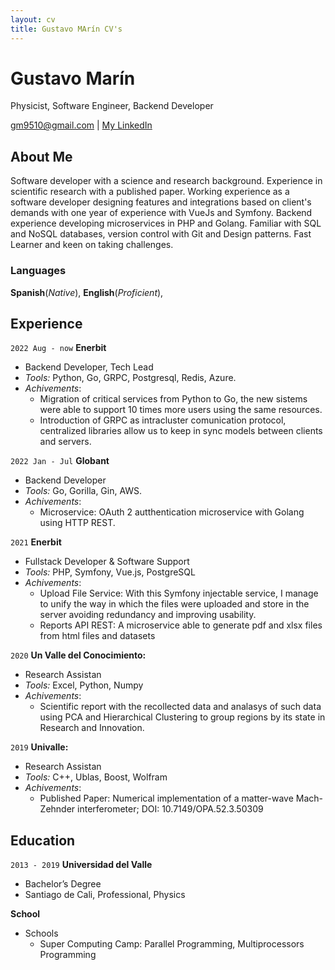 ```yaml
---
layout: cv
title: Gustavo MArín CV's
---
```

# Gustavo Marín
Physicist, Software Engineer, Backend Developer

<div id="webaddress">
<a href="gm9510@gmail.com">gm9510@gmail.com</a>
| <a href="https://www.linkedin.com/in/gustavo-mar%C3%ADn-a1332110/">My LinkedIn</a>
</div>


## About Me
Software developer with a science and research background. Experience in scientific research with a published paper. Working experience as a software developer designing features and integrations based on client's demands with one year of experience with VueJs and Symfony. Backend experience developing microservices in PHP and Golang. Familiar with SQL and NoSQL databases, version control with Git and Design patterns. Fast Learner and keen on taking challenges.

### Languages

__Spanish__(*Native*),  __English__(*Proficient*), 


## Experience
`2022 Aug - now`
__Enerbit__

* Backend Developer, Tech Lead
* _Tools:_ Python, Go, GRPC, Postgresql, Redis, Azure.
* _Achivements_:
  * Migration of critical services from Python to Go, the new sistems were able to support 10 times more users using the same resources.
  * Introduction of GRPC as intracluster comunication protocol, centralized libraries allow us to keep in sync models between clients and servers.

`2022 Jan - Jul`
__Globant__

* Backend Developer
* _Tools:_ Go, Gorilla, Gin, AWS.
* _Achivements_:
  * Microservice: OAuth 2 autthentication microservice with Golang using HTTP REST.

`2021`
__Enerbit__

* Fullstack Developer & Software Support
* _Tools:_ PHP, Symfony, Vue.js, PostgreSQL
* _Achivements_:
  * Upload File Service: With this Symfony injectable service, I manage to unify the way in which the files were uploaded and store in the server avoiding redundancy and improving usability.
  * Reports API REST: A microservice able to generate pdf and xlsx files from html files and datasets

`2020`
__Un Valle del Conocimiento:__

* Research Assistan
* _Tools:_ Excel, Python, Numpy
* _Achivements_:
  * Scientific report with the recollected data and analasys of such data using PCA and Hierarchical Clustering to group regions by its state in Research and Innovation.

`2019`
__Univalle:__

* Research Assistan
* _Tools:_ C++, Ublas, Boost, Wolfram
* _Achivements_:
  * Published Paper: Numerical implementation of a matter-wave Mach-Zehnder interferometer; DOI: 10.7149/OPA.52.3.50309

## Education
`2013 - 2019`
__Universidad del Valle__

* Bachelor’s Degree
* Santiago de Cali, Professional, Physics

__School__

* Schools
  * Super Computing Camp: Parallel Programming, Multiprocessors Programming



<!-- ### Footer
Last updated: May 2013 -->